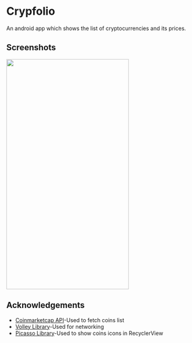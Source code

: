 # Crypfolio

An android app which shows the list of cryptocurrencies and its prices.







## Screenshots

<img src="https://user-images.githubusercontent.com/41737784/216787043-d3f5a5fc-2864-428d-9882-845bcda93705.jpg" width="320" height="600" />



## Acknowledgements

 - [Coinmarketcap API](https://coinmarketcap.com/api/)-Used to fetch coins list
 - [Volley Library](https://google.github.io/volley/)-Used for networking
 - [Picasso Library](https://square.github.io/picasso/)-Used to show coins icons in RecyclerView

